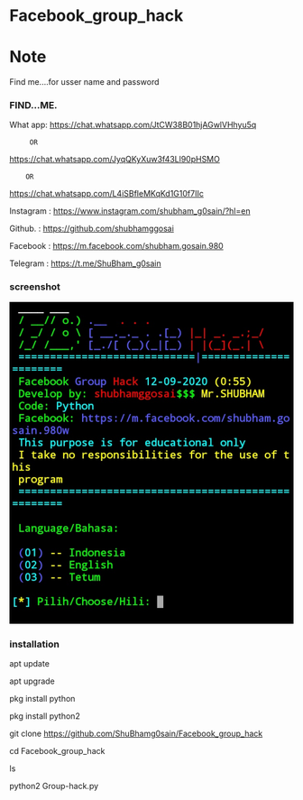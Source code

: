 # Facebook_group_hack

# Note
Find me....for usser name and password
### FIND...ME.


What app:
https://chat.whatsapp.com/JtCW38B01hjAGwlVHhyu5q

         OR

https://chat.whatsapp.com/JyqQKyXuw3f43Ll90pHSMO

        OR

https://chat.whatsapp.com/L4iSBfleMKqKd1G10f7IIc


Instagram : https://www.instagram.com/shubham_g0sain/?hl=en

Github.   : https://github.com/shubhamggosai

Facebook  : https://m.facebook.com/shubham.gosain.980

Telegram :
https://t.me/ShuBham_g0sain


### screenshot

![ ](https://github.com/ShuBhamg0sain/Facebook_group_hack/blob/master/IMG_20200917_074939.jpg)


### installation

 apt update

 apt upgrade

 pkg install python

 pkg install python2

 git clone https://github.com/ShuBhamg0sain/Facebook_group_hack

 cd Facebook_group_hack

 ls 

 python2 Group-hack.py 


